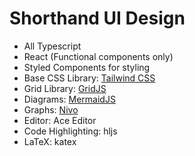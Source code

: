 # Shorthand UI Design

- All Typescript
- React (Functional components only)
- Styled Components for styling
- Base CSS Library: [Tailwind CSS](https://tailwindcss.com/)
- Grid Library: [GridJS](https://gridjs.io/docs/examples/react-cells)
- Diagrams: [MermaidJS](https://mermaid-js.github.io/mermaid/#/flowchart)
- Graphs: [Nivo](https://nivo.rocks/)
- Editor: Ace Editor
- Code Highlighting: hljs
- LaTeX: katex
